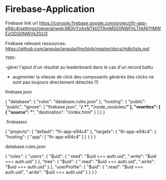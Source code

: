 # Firebase-Application

Firebase link url
https://console.firebase.google.com/project/fir-app-e94c4/settings/general/web:MDhjYzAxNTktOTRmMS00NWFhLThkNjYtMWEzODQ0NWVkZGU3

Firebase relevant ressources:
https://github.com/angular/angularfire/blob/master/docs/rtdb/lists.md

    TODO: 
  -gérer l'ajout d'un résultat au leaderboard dans le cas d'un record battu
- augmenter la vitesse de click des composants générés (les clicks ne sont pas toujours directement détectés !!)


firebase.json

{
  "database": {
    "rules": "database.rules.json"
  },
  "hosting": {
    "public": "public",
    "ignore": [
      "firebase.json",
      "**/.*",
      "**/node_modules/**"
    ],
    "rewrites": [
      {
        "source": "**",
        "destination": "/index.html"
      }
    ]
  }
}


.firebaserc

{
  "projects": {
    "default": "fir-app-e94c4"
  },
  "targets": {
    "fir-app-e94c4": {
      "hosting": {
        "app": [
          "fir-app-e94c4"
        ]
      }
    }
  }
}



database.rules.json

{
  "rules": {
    "users": {
      "$uid": {
        ".read": "$uid === auth.uid",
        ".write": "$uid === auth.uid"
      }
    },
    "tree": {
      "$uid": {
        ".read": "$uid === auth.uid",
        ".write": "$uid === auth.uid"
      }
    },
    "userProfile": {
      "$uid": {
        ".read": "$uid === auth.uid",
        ".write": "$uid === auth.uid"
      }
    }
  }
}